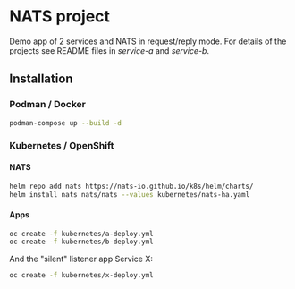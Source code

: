 # NATS project

Demo app of 2 services and NATS in request/reply mode. For details of the projects see README files in *service-a* and *service-b*.

## Installation

### Podman / Docker

```sh
podman-compose up --build -d
```

### Kubernetes / OpenShift

#### NATS

```sh
helm repo add nats https://nats-io.github.io/k8s/helm/charts/
helm install nats nats/nats --values kubernetes/nats-ha.yaml
```

#### Apps

```sh
oc create -f kubernetes/a-deploy.yml
oc create -f kubernetes/b-deploy.yml
```

And the "silent" listener app Service X:

```sh
oc create -f kubernetes/x-deploy.yml
```